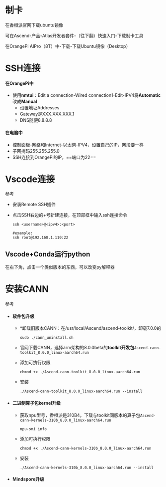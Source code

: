 # 制卡

在<a src="http://www.orangepi.org/">香橙派官网</a>下载ubuntu镜像

可在Ascend-产品-Atlas开发者套件-（往下翻）快速入门-下载制卡工具

在<a src="http://www.orangepi.cn/html/hardWare/computerAndMicrocontrollers/details/Orange-Pi-AIpro.htmlOrangePi ">OrangePi AIPro（8T）</a>中-下载-下载Ubuntu镜像（Desktop）

# SSH连接

#### 在OrangePi中

- 使用**nmtui**：Edit a connection-Wired connection1-Edit-IPV4将**Automatic**改成**Manual**
     - 设置地址Addresses
     - Gateway是XXX.XXX.XXX.1
     - DNS随便8.8.8.8

#### 在电脑中

- 控制面板-网络和Internet-以太网-IPV4，设置自己的IP，网段要一样
- 子网掩码255.255.255.0
- SSH连接到OrangePi的IP，==端口为22==

# Vscode连接

<a src="https://www.hiascend.com/forum/thread-0243177209352216074-1-1.html">参考</a>

- 安装Remote SSH插件

- 点击SSH右边的+号新建连接，在顶部框中输入ssh连接命令

     ```shell
     ssh <username>@<ipv4>:<port>
     
     #example:
     ssh root@192.168.1.110:22
     ```

## Vscode+Conda运行python

在右下角，点击一个类似版本的东西，可以改变py解释器

# 安装CANN

<a src="https://www.mindspore.cn/docs/zh-CN/r2.4.10/orange_pi/environment_setup.html">参考</a>

- #### 软件包升级

     - *卸载旧版本CANN：在/usr/local/Ascend/ascend-toolkit/，卸载7.0.0的

          ```
          sudo ./cann_uninstall.sh
          ```

     - <a src="https://www.hiascend.com/developer/download/community/result">官网下载CANN</a>，选择arm架构的8.0.0beta的**toolkit开发包**`Ascend-cann-toolkit_8.0.0_linux-aarch64.run`

     - 添加可执行权限

          ```shell
          chmod +x ./Ascend-cann-toolkit_8.0.0_linux-aarch64.run
          ```

     - 安装

          ```shell
          ./Ascend-cann-toolkit_8.0.0_linux-aarch64.run --install
          ```

- #### 二进制算子包kernel升级

     - 获取npu型号，香橙派是310B4，下载与toolkit同版本的算子包`Ascend-cann-kernels-310b_8.0.0_linux-aarch64.run`

          ```shell
          npu-smi info
          ```

     - 添加可执行权限

          ```shell
          chmod +x ./Ascend-cann-kernels-310b_8.0.0_linux-aarch64.run
          ```

     - 安装

          ```shell
          ./Ascend-cann-kernels-310b_8.0.0_linux-aarch64.run --install
          ```

          

- #### Mindspore升级



